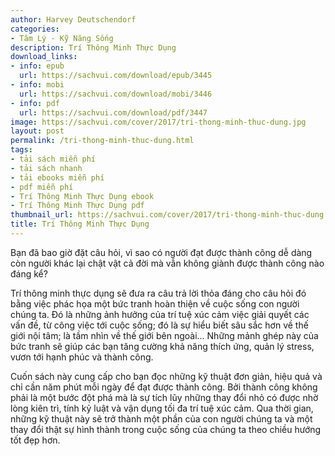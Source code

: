 ```yaml
---
author: Harvey Deutschendorf
categories:
- Tâm Lý - Kỹ Năng Sống
description: Trí Thông Minh Thực Dụng
download_links:
- info: epub
  url: https://sachvui.com/download/epub/3445
- info: mobi
  url: https://sachvui.com/download/mobi/3446
- info: pdf
  url: https://sachvui.com/download/pdf/3447
image: https://sachvui.com/cover/2017/tri-thong-minh-thuc-dung.jpg
layout: post
permalink: /tri-thong-minh-thuc-dung.html
tags:
- tải sách miễn phí
- tải sách nhanh
- tải ebooks miễn phí
- pdf miễn phí
- Trí Thông Minh Thực Dụng ebook
- Trí Thông Minh Thực Dụng pdf
thumbnail_url: https://sachvui.com/cover/2017/tri-thong-minh-thuc-dung.jpg
title: Trí Thông Minh Thực Dụng
---
```


 <div class="item-desc text-justify"> <p>Bạn đã bao giờ đặt câu hỏi, vì sao có người đạt được thành công dễ dàng còn người khác lại chật vật cả đời mà vẫn không giành được thành công nào đáng kể?</p><p>Trí thông minh thực dụng sẽ đưa ra câu trả lời thỏa đáng cho câu hỏi đó bằng việc phác họa một bức tranh hoàn thiện về cuộc sống con người chúng ta. Đó là những ảnh hưởng của trí tuệ xúc cảm việc giải quyết các vấn đề, từ công việc tới cuộc sống; đó là sự hiểu biết sâu sắc hơn về thế giới nội tâm; là tầm nhìn về thế giới bên ngoài... Những mảnh ghép này của bức tranh sẽ giúp các bạn tăng cường khả năng thích ứng, quản lý stress, vươn tới hạnh phúc và thành công.</p><p>Cuốn sách này cung cấp cho bạn đọc những kỹ thuật đơn giản, hiệu quả và chỉ cần năm phút mỗi ngày để đạt được thành công. Bởi thành công không phải là một bước đột phá mà là sự tích lũy những thay đổi nhỏ có được nhờ lòng kiên trì, tính kỷ luật và vận dụng tối đa trí tuệ xúc cảm. Qua thời gian, những kỹ thuật này sẽ trở thành một phần của con người chúng ta và một thay đổi thật sự hình thành trong cuộc sống của chúng ta theo chiều hướng tốt đẹp hơn.</p> </div>